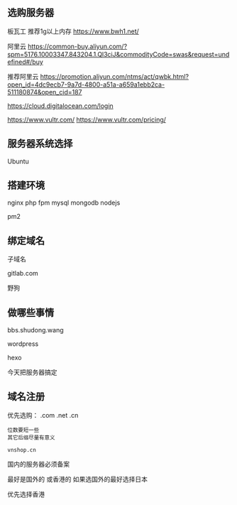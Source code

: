 ## 选购服务器
板瓦工 推荐1g以上内存
https://www.bwh1.net/

阿里云
https://common-buy.aliyun.com/?spm=5176.10003347.843204.1.Ql3ciJ&commodityCode=swas&request=undefined#/buy


推荐阿里云
https://promotion.aliyun.com/ntms/act/qwbk.html?open_id=4dc9ecb7-9a7d-4800-a51a-a659a1ebb2ca-511180874&open_cid=187

https://cloud.digitalocean.com/login

https://www.vultr.com/
https://www.vultr.com/pricing/

## 服务器系统选择
Ubuntu

## 搭建环境
nginx 
php fpm
mysql
mongodb
nodejs

pm2

## 绑定域名
子域名

gitlab.com


野狗


## 做哪些事情
bbs.shudong.wang

wordpress

hexo

今天把服务器搞定

## 域名注册
优先选购：
    .com .net .cn 

    位数要短一些
    其它后缀尽量有意义

    vnshop.cn

国内的服务器必须备案

最好是国外的
或香港的
如果选国外的最好选择日本

优先选择香港